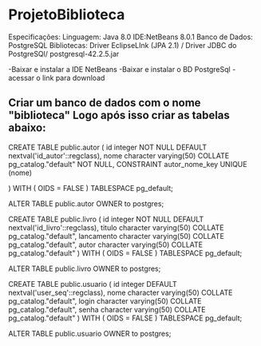 # ProjetoBiblioteca

Especificações:
Linguagem: Java 8.0
IDE:NetBeans 8.0.1
Banco de Dados: PostgreSQL
Bibliotecas: Driver EclipseLInk (JPA 2.1) / Driver JDBC do PostgreSQl/  postgresql-42.2.5.jar 
        

-Baixar e instalar a IDE NetBeans
-Baixar e instalar o BD PostgreSql
-acessar o link para download


Criar um banco de dados com o nome "biblioteca"
Logo após isso criar as tabelas abaixo: 
-------------


CREATE TABLE public.autor
(
    id integer NOT NULL DEFAULT nextval('id_autor'::regclass),
    nome character varying(50) COLLATE pg_catalog."default" NOT NULL,
    CONSTRAINT autor_nome_key UNIQUE (nome)

)
WITH (
    OIDS = FALSE
)
TABLESPACE pg_default;

ALTER TABLE public.autor
    OWNER to postgres;

CREATE TABLE public.livro
(
    id integer NOT NULL DEFAULT nextval('id_livro'::regclass),
    titulo character varying(50) COLLATE pg_catalog."default",
    lancamento character varying(50) COLLATE pg_catalog."default",
    autor character varying(50) COLLATE pg_catalog."default"
)
WITH (
    OIDS = FALSE
)
TABLESPACE pg_default;

ALTER TABLE public.livro
    OWNER to postgres;

CREATE TABLE public.usuario
(
    id integer DEFAULT nextval('user_seq'::regclass),
    nome character varying(50) COLLATE pg_catalog."default",
    login character varying(50) COLLATE pg_catalog."default",
    senha character varying(50) COLLATE pg_catalog."default"
)
WITH (
    OIDS = FALSE
)
TABLESPACE pg_default;

ALTER TABLE public.usuario
    OWNER to postgres;
